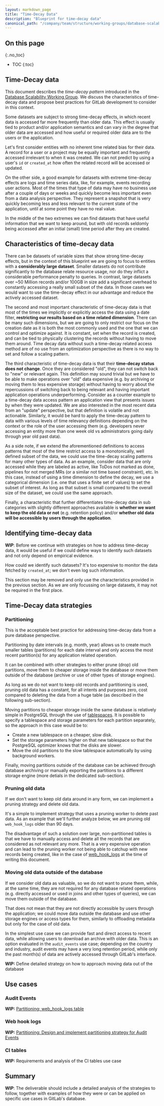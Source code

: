 ```yaml
---
layout: markdown_page
title: "Time-Decay Data"
description: "Blueprint for time-decay data"
canonical_path: "/company/team/structure/working-groups/database-scalability/time-decay"
---
```


## On this page
{:.no_toc}

- TOC
{:toc}
## Time-Decay data

This document describes the *time-decay pattern* introduced in the [Database Scalability Working Group](index.html#time-decay-data).
We discuss the characteristics of time-decay data and propose best practices for GitLab development to consider in this context.

Some datasets are subject to strong time-decay effects, in which recent data is accessed far more frequently than older data.
This effect is usually tied to product and/or application semantics and can vary in the degree that older data are accessed and how useful or required older data are to the users or the application.

Let's first consider entities with no inherent time related bias for their data.
A record for a user or a project may be equally important and frequently accessed irrelevant to when it was created. We can not predict by using a user's `id` or `created_at` how often the related record will be accessed or updated.

On the other side, a good example for datasets with extreme time-decay effects are logs and time series data, like, for example, events recording user actions.
Most of the times that type of data may have no business use after a couple of days or weeks and quickly become less important even from a data analysis perspective.
They represent a snapshot that is very quickly becoming less and less relevant to the current state of the application, until at some point they have no real value.

In the middle of the two extremes we can find datasets that have useful information that we want to keep around, but with old records seldomly being accessed after an initial (small) time period after they are created.

## Characteristics of time-decay data

There can be datasets of variable sizes that show strong time-decay effects, but in the context of this blueprint we are going to focus to entities with a **considerably large dataset**.
Smaller datasets do not contribute significantly to the database relate resource usage, nor do they inflict a considerable performance penalty to queries.
In contrast, large datasets over \~50 Million records and/or 100GB in size add a significant overhead to constantly accessing a really small subset of the data. In those cases we would want to use the time-decay effect in our advantage and reduce the actively accessed dataset.

The second and most important characteristic of time-decay data is that most of the times we implicitly or explicitly access the data using a date filter, **restricting our results based on a time related dimension**.
There can be many such dimensions, but we are going to only restrict our focus on the creation date as it is both the most commonly used and the one that we can control and optimize against.
It is constant, set when the record is created, and can be tied to physically clustering the records without having to move them around.
Time decay data without such a time-decay related access method are of no use from an optimization perspective as there is no way to set and follow a scaling pattern.

The third characteristic of time-decay data is that their **time-decay status does not change**. Once they are considered "old", they can not switch back to "new" or relevant again.
This definition may sound trivial but we have to be able to make operations over "old" data expensive (e.g. by archiving or moving them to less expensive storage) without having to worry about the repercussions of switching back to being relevant and having important application operations underperforming.
Consider as a counter example to a time-decay data access pattern an application view that presents issues by when they were updated. We are also interested in the most recent data from an "update" perspective, but that definition is volatile and not actionable.
Similarly, it would be hard to apply the time-decay pattern to data with various levels of time relevancy definitions depending on the context or the role of the user accessing them (e.g. developers never accessing an entity more than one week old vs administrators going daily through year old past data).

As a side note, if we extend the aforementioned definitions to access patterns that most of the time restrict access to a monotonically, well defined subset of the data, we could use the time-decay scaling patterns for many other types of data.
As an example, consider data that are only accessed while they are labeled as active, like ToDos not marked as done, pipelines for not merged MRs (or a similar not time based constraint), etc.
In this case, instead of using a time dimension to define the decay, we use a categorical dimension (i.e. one that uses a finite set of values) to set the subset of interest.
As long as that subset is small compared to the overall size of the dataset, we could use the same approach.

Finally, a characteristic that further differentiates time-decay data in sub categories with slightly different approaches available is **whether we want to keep the old data or not** (e.g. retention policy) and/or **whether old data will be accessible by users through the application**.

## Identifying time-decay data

**WIP**: Before we continue with strategies on how to address time-decay data, it would be useful if we could define ways to identify such datasets and not only depend on empirical evidence.

How could we identify such datasets? It's too expensive to monitor the data fetched by `created_at`; we don't even log such information.

This section may be removed and only use the characteristics provided in the previous section. As we are only focussing on large datasets, it may not be required in the first place.

## Time-Decay data strategies

### Partitioning

This is the acceptable best practice for addressing time-decay data from a pure database perspective.

Partitioning by date intervals (e.g. month, year) allows us to create much smaller tables (partitions) for each date interval and only access the most recent partition(s) for any application related operation.

It can be combined with other strategies to either prune (drop) old partitions, move them to cheaper storage inside the database or move them outside of the database (archive or use of other types of storage engines).

As long as we do not want to keep old records and partitioning is used, pruning old data has a constant, for all intents and purposes zero, cost compared to deleting the data from a huge table (as described in the following sub-section).

Moving partitions to cheaper storage inside the same database is relatively simple in PostgreSQL through the use of [tablespaces](https://www.postgresql.org/docs/12/manage-ag-tablespaces.html).
It is possible to specify a tablespace and storage parameters for each partition separately, so the approach in this case would be to:

- Create a new tablespace on a cheaper, slow disk.
- Set the storage parameters higher on that new tablespace so that the PostgreSQL optimizer knows that the disks are slower.
- Move the old partitions to the slow tablespace automatically by using background workers.

Finally, moving partitions outside of the database can be achieved through database archiving or manually exporting the partitions to a different storage engine (more detials in the dedicated sub-section).

### Pruning old data

If we don't want to keep old data around in any form, we can implement a pruning strategy and delete old data.

It's a simple to implement strategy that uses a pruning worker to delete past data. As an example that we'll further analyze below, we are pruning old `web_hook_logs` older than 90 days.

The disadvantage of such a solution over large, non-partitioned tables is that we have to manually access and delete all the records that are considered as not relevant any more.
That is a very expensive operation and can lead to the pruning worker not being able to catchup with new records being created, like in the case of [web_hook_logs](https://gitlab.com/gitlab-org/gitlab/-/issues/256088) at the time of writing this document.

### Moving old data outside of the database

If we consider old data as valuable, so we do not want to prune them, while, at the same time, they are not required for any database related operations (e.g. directly accessed or used in joins and other types of queries), we can move them outside of the database.

That does not mean that they are not directly accessible by users through the application; we could move data outside the database and use other storage engines or access types for them, similarly to offloading metadata but only for the case of old data.

In the simplest use case we can provide fast and direct access to recent data, while allowing users to download an archive with older data.
This is an option evaluated in the `audit_events` use case; depending on the country and industry, audit events may have a very long retention period, while only the past month(s) of data are actively accessed through GitLab's interface.

**WIP:** Define detailed strategy on how to approach moving data out of the database

## Use cases

### Audit Events

**WIP:** [Partitioning: web_hook_logs table](https://gitlab.com/groups/gitlab-org/-/epics/5558)

### Web hook logs

**WIP:** [Partitioning: Design and implement partitioning strategy for Audit Events](https://gitlab.com/groups/gitlab-org/-/epics/3206)

### CI tables

**WIP:** Requirements and analysis of the CI tables use case

## Summary

**WIP**: The deliverable should include a detailed analysis of the strategies to follow, together with examples of how they were or can be applied on specific use cases in GitLab's database.
